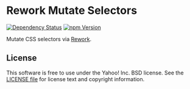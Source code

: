Rework Mutate Selectors
=======================

[![Dependency Status](https://gemnasium.com/ericf/rework-mutate-selectors.png)](https://gemnasium.com/ericf/rework-mutate-selectors)
[![npm Version](https://badge.fury.io/js/rework-mutate-selectors.png)](https://npmjs.org/package/rework-mutate-selectors)

Mutate CSS selectors via [Rework][].


[Rework]: https://github.com/visionmedia/rework


License
-------

This software is free to use under the Yahoo! Inc. BSD license.
See the [LICENSE file][] for license text and copyright information.


[LICENSE file]: https://github.com/ericf/rework-mutate-selectors/blob/master/LICENSE
